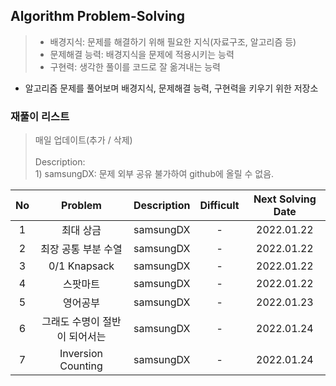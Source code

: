 ## Algorithm Problem-Solving
>- 배경지식: 문제를 해결하기 위해 필요한 지식(자료구조, 알고리즘 등)
>- 문제해결 능력: 배경지식을 문제에 적용시키는 능력
>- 구현력: 생각한 풀이를 코드로 잘 옮겨내는 능력

- 알고리즘 문제를 풀어보며 배경지식, 문제해결 능력, 구현력을 키우기 위한 저장소

### 재풀이 리스트
>매일 업데이트(추가 / 삭제)
><br>
><br>Description: 
> <br>1) samsungDX: 문제 외부 공유 불가하여 github에 올릴 수 없음.

| No | Problem | Description | Difficult | Next Solving Date |
|:------:|:---------:|:---------:|:-----------:|:-----------:|
| 1 | 최대 상금 | samsungDX | - |  2022.01.22 |
| 2 | 최장 공통 부분 수열 | samsungDX | - |  2022.01.22 |
| 3 | 0/1 Knapsack | samsungDX | - |  2022.01.22 |
| 4 | 스팟마트 | samsungDX | - |  2022.01.22 |
| 5 | 영어공부 | samsungDX | - |  2022.01.23 |
| 6 | 그래도 수명이 절반이 되어서는 | samsungDX | - |  2022.01.24 |
| 7 | Inversion Counting | samsungDX | - |  2022.01.24 |
